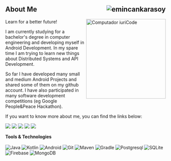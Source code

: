 <h2 align="left">About Me <img src="https://komarev.com/ghpvc/?username=emincankarasoy&label=Visitors&color=success&style=flat" alt="emincankarasoy" align="right"/></h2>

<img src="https://www.hizliresim.com/t5yhn7j.png" min-width="100px" max-width="300px" height="250px" align="right" alt="Computador iuriCode">

<p align="left">
Learn for a better future!
</p>

<p align="left">
I am currently studying for a bachelor's degree in computer engineering and developing myself in Android Development. In my spare time I am trying to learn new things about Distributed Systems and API Development.
</p>

<p align="left">
So far I have developed many small and medium Android Projects and shared some of them on my github account. I have also participated in many software development competitions (eg Google People&Peace Hackathon).
</p>

<p align="left">
If you want to know more about me, you can find the links below:
</p>
  
<p align="left">
  <a href="#" alt="Linkedin">
  <img src="https://img.shields.io/badge/LinkedIn-0077B5?style=flat&logo=linkedin&logoColor=white" /></a>
  
  <a href="#" alt="Twitter">
  <img src="https://img.shields.io/badge/Twitter-1DA1F2?style=flat&logo=twitter&logoColor=white" /></a>
  
  <a href="#" alt="Gmail">
  <img src="https://img.shields.io/badge/Gmail-D14836?style=flat&logo=gmail&logoColor=white" /></a>

  <a href="#" alt="Stackoverflow">
  <img src="https://img.shields.io/badge/Stack_Overflow-FE7A16?style=flat&logo=stack-overflow&logoColor=white"/></a>
  
  <a href="#" alt="Medium">
  <img src="https://img.shields.io/badge/Medium-292929?style=flat&logo=medium&logoColor=white" /></a>

</p>  


**Tools & Technologies** <br> <br>
  ![Java](https://img.shields.io/badge/Java-ED8B00?style=flat&logo=java&logoColor=white)
  ![Kotlin](https://img.shields.io/badge/Kotlin-0095D5?&style=flat&logo=kotlin&logoColor=white)
  ![Android](https://img.shields.io/badge/Android-6DB33F?style=flat&logo=android&logoColor=white)
  ![Git](https://img.shields.io/badge/Git-E34F26?style=flat&logo=git&logoColor=white)
  ![Maven](https://img.shields.io/badge/Maven-DD0031?style=flat&logo=apache&logoColor=white)
  ![Gradle](https://img.shields.io/badge/Gradle-0175C2?style=flat&logo=gradle&logoColor=white)
  ![Postgresql](https://img.shields.io/badge/PostgreSQL-316192?style=flat&logo=postgresql&logoColor=white)
  ![SQLite](https://img.shields.io/badge/SQLite-07405E?style=flat&logo=sqlite&logoColor=white)
  ![Firebase](https://img.shields.io/badge/Firebase-F29D0C?style=flat&logo=firebase&logoColor=white)
  ![MongoDB](https://img.shields.io/badge/MongoDB-4EA94B?style=flat&logo=mongodb&logoColor=white)



